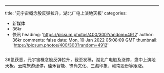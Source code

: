 
---
title: '元宇宙概念股反弹拉升，湖北广电上演地天板'
categories: 
 - 新媒体
 - 36kr
 - 快讯
headimg: 'https://picsum.photos/400/300?random=4912'
author: 36kr
comments: false
date: Mon, 10 Jan 2022 05:08:09 GMT
thumbnail: 'https://picsum.photos/400/300?random=4912'
---

<div>   
36氪获悉，元宇宙概念股反弹拉升，截至发稿，湖北广电触及涨停，盘中上演地天板，云南旅游涨停，佳禾智能、锋尚文化、三湘印象、岭南股份等跟涨。  
</div>
            